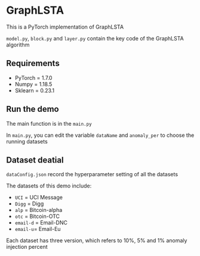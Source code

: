 # GraphLSTA
This is a PyTorch implementation of GraphLSTA

`model.py`, `block.py` and `layer.py` contain the key code of the GraphLSTA algorithm

## Requirements
* PyTorch = 1.7.0
* Numpy = 1.18.5
* Sklearn = 0.23.1

## Run the demo

The main function is in the `main.py`

In `main.py`, you can edit the variable `dataName` and `anomaly_per` to choose the running datasets

## Dataset deatial 

`dataConfig.json` record the hyperparameter setting of all the datasets

The datasets of this demo include:
* `UCI` = UCI Message
* `Digg` = Digg
* `alp` = Bitcoin-alpha
* `otc` = Bitcoin-OTC
* `email-d` = Email-DNC
* `email-u`= Email-Eu

Each dataset has three version, which refers to 10%, 5% and 1% anomaly injection percent

